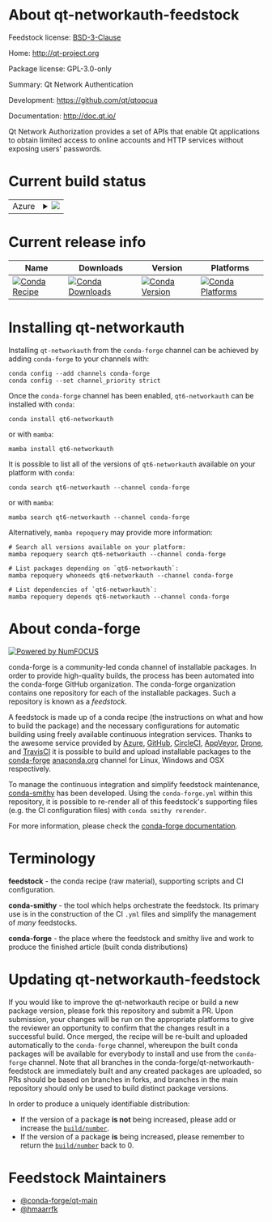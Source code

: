 About qt-networkauth-feedstock
==============================

Feedstock license: [BSD-3-Clause](https://github.com/conda-forge/qt-networkauth-feedstock/blob/main/LICENSE.txt)

Home: http://qt-project.org

Package license: GPL-3.0-only

Summary: Qt Network Authentication

Development: https://github.com/qt/qtopcua

Documentation: http://doc.qt.io/

Qt Network Authorization provides a set of APIs that enable Qt applications
to obtain limited access to online accounts and HTTP services without
exposing users' passwords.


Current build status
====================


<table>
    
  <tr>
    <td>Azure</td>
    <td>
      <details>
        <summary>
          <a href="https://dev.azure.com/conda-forge/feedstock-builds/_build/latest?definitionId=23373&branchName=main">
            <img src="https://dev.azure.com/conda-forge/feedstock-builds/_apis/build/status/qt-networkauth-feedstock?branchName=main">
          </a>
        </summary>
        <table>
          <thead><tr><th>Variant</th><th>Status</th></tr></thead>
          <tbody><tr>
              <td>linux_64</td>
              <td>
                <a href="https://dev.azure.com/conda-forge/feedstock-builds/_build/latest?definitionId=23373&branchName=main">
                  <img src="https://dev.azure.com/conda-forge/feedstock-builds/_apis/build/status/qt-networkauth-feedstock?branchName=main&jobName=linux&configuration=linux%20linux_64_" alt="variant">
                </a>
              </td>
            </tr><tr>
              <td>linux_aarch64</td>
              <td>
                <a href="https://dev.azure.com/conda-forge/feedstock-builds/_build/latest?definitionId=23373&branchName=main">
                  <img src="https://dev.azure.com/conda-forge/feedstock-builds/_apis/build/status/qt-networkauth-feedstock?branchName=main&jobName=linux&configuration=linux%20linux_aarch64_" alt="variant">
                </a>
              </td>
            </tr><tr>
              <td>osx_64</td>
              <td>
                <a href="https://dev.azure.com/conda-forge/feedstock-builds/_build/latest?definitionId=23373&branchName=main">
                  <img src="https://dev.azure.com/conda-forge/feedstock-builds/_apis/build/status/qt-networkauth-feedstock?branchName=main&jobName=osx&configuration=osx%20osx_64_" alt="variant">
                </a>
              </td>
            </tr><tr>
              <td>osx_arm64</td>
              <td>
                <a href="https://dev.azure.com/conda-forge/feedstock-builds/_build/latest?definitionId=23373&branchName=main">
                  <img src="https://dev.azure.com/conda-forge/feedstock-builds/_apis/build/status/qt-networkauth-feedstock?branchName=main&jobName=osx&configuration=osx%20osx_arm64_" alt="variant">
                </a>
              </td>
            </tr><tr>
              <td>win_64</td>
              <td>
                <a href="https://dev.azure.com/conda-forge/feedstock-builds/_build/latest?definitionId=23373&branchName=main">
                  <img src="https://dev.azure.com/conda-forge/feedstock-builds/_apis/build/status/qt-networkauth-feedstock?branchName=main&jobName=win&configuration=win%20win_64_" alt="variant">
                </a>
              </td>
            </tr>
          </tbody>
        </table>
      </details>
    </td>
  </tr>
</table>

Current release info
====================

| Name | Downloads | Version | Platforms |
| --- | --- | --- | --- |
| [![Conda Recipe](https://img.shields.io/badge/recipe-qt6--networkauth-green.svg)](https://anaconda.org/conda-forge/qt6-networkauth) | [![Conda Downloads](https://img.shields.io/conda/dn/conda-forge/qt6-networkauth.svg)](https://anaconda.org/conda-forge/qt6-networkauth) | [![Conda Version](https://img.shields.io/conda/vn/conda-forge/qt6-networkauth.svg)](https://anaconda.org/conda-forge/qt6-networkauth) | [![Conda Platforms](https://img.shields.io/conda/pn/conda-forge/qt6-networkauth.svg)](https://anaconda.org/conda-forge/qt6-networkauth) |

Installing qt-networkauth
=========================

Installing `qt-networkauth` from the `conda-forge` channel can be achieved by adding `conda-forge` to your channels with:

```
conda config --add channels conda-forge
conda config --set channel_priority strict
```

Once the `conda-forge` channel has been enabled, `qt6-networkauth` can be installed with `conda`:

```
conda install qt6-networkauth
```

or with `mamba`:

```
mamba install qt6-networkauth
```

It is possible to list all of the versions of `qt6-networkauth` available on your platform with `conda`:

```
conda search qt6-networkauth --channel conda-forge
```

or with `mamba`:

```
mamba search qt6-networkauth --channel conda-forge
```

Alternatively, `mamba repoquery` may provide more information:

```
# Search all versions available on your platform:
mamba repoquery search qt6-networkauth --channel conda-forge

# List packages depending on `qt6-networkauth`:
mamba repoquery whoneeds qt6-networkauth --channel conda-forge

# List dependencies of `qt6-networkauth`:
mamba repoquery depends qt6-networkauth --channel conda-forge
```


About conda-forge
=================

[![Powered by
NumFOCUS](https://img.shields.io/badge/powered%20by-NumFOCUS-orange.svg?style=flat&colorA=E1523D&colorB=007D8A)](https://numfocus.org)

conda-forge is a community-led conda channel of installable packages.
In order to provide high-quality builds, the process has been automated into the
conda-forge GitHub organization. The conda-forge organization contains one repository
for each of the installable packages. Such a repository is known as a *feedstock*.

A feedstock is made up of a conda recipe (the instructions on what and how to build
the package) and the necessary configurations for automatic building using freely
available continuous integration services. Thanks to the awesome service provided by
[Azure](https://azure.microsoft.com/en-us/services/devops/), [GitHub](https://github.com/),
[CircleCI](https://circleci.com/), [AppVeyor](https://www.appveyor.com/),
[Drone](https://cloud.drone.io/welcome), and [TravisCI](https://travis-ci.com/)
it is possible to build and upload installable packages to the
[conda-forge](https://anaconda.org/conda-forge) [anaconda.org](https://anaconda.org/)
channel for Linux, Windows and OSX respectively.

To manage the continuous integration and simplify feedstock maintenance,
[conda-smithy](https://github.com/conda-forge/conda-smithy) has been developed.
Using the ``conda-forge.yml`` within this repository, it is possible to re-render all of
this feedstock's supporting files (e.g. the CI configuration files) with ``conda smithy rerender``.

For more information, please check the [conda-forge documentation](https://conda-forge.org/docs/).

Terminology
===========

**feedstock** - the conda recipe (raw material), supporting scripts and CI configuration.

**conda-smithy** - the tool which helps orchestrate the feedstock.
                   Its primary use is in the construction of the CI ``.yml`` files
                   and simplify the management of *many* feedstocks.

**conda-forge** - the place where the feedstock and smithy live and work to
                  produce the finished article (built conda distributions)


Updating qt-networkauth-feedstock
=================================

If you would like to improve the qt-networkauth recipe or build a new
package version, please fork this repository and submit a PR. Upon submission,
your changes will be run on the appropriate platforms to give the reviewer an
opportunity to confirm that the changes result in a successful build. Once
merged, the recipe will be re-built and uploaded automatically to the
`conda-forge` channel, whereupon the built conda packages will be available for
everybody to install and use from the `conda-forge` channel.
Note that all branches in the conda-forge/qt-networkauth-feedstock are
immediately built and any created packages are uploaded, so PRs should be based
on branches in forks, and branches in the main repository should only be used to
build distinct package versions.

In order to produce a uniquely identifiable distribution:
 * If the version of a package **is not** being increased, please add or increase
   the [``build/number``](https://docs.conda.io/projects/conda-build/en/latest/resources/define-metadata.html#build-number-and-string).
 * If the version of a package **is** being increased, please remember to return
   the [``build/number``](https://docs.conda.io/projects/conda-build/en/latest/resources/define-metadata.html#build-number-and-string)
   back to 0.

Feedstock Maintainers
=====================

* [@conda-forge/qt-main](https://github.com/orgs/conda-forge/teams/qt-main/)
* [@hmaarrfk](https://github.com/hmaarrfk/)

